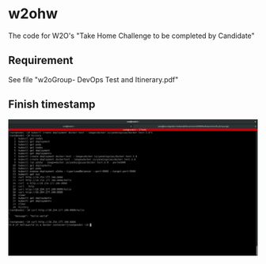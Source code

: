 # w2ohw

The code for W2O's "Take Home Challenge to be completed by Candidate"

## Requirement
See file "w2oGroup- DevOps Test and Itinerary.pdf"

## Finish timestamp

![Finish timestamp](Screenshot-on-2020-04-13-20-14-51.png)
